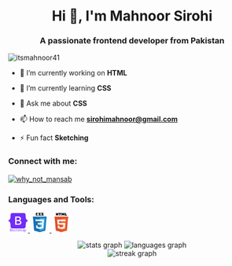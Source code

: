 <h1 align="center">Hi 👋, I'm Mahnoor Sirohi</h1>
<h3 align="center">A passionate frontend developer from Pakistan</h3>

<p align="left"> <img src="https://komarev.com/ghpvc/?username=itsmahnoor41&label=Profile%20views&color=0e75b6&style=flat" alt="itsmahnoor41" /> </p>

- 🔭 I’m currently working on **HTML**

- 🌱 I’m currently learning **CSS**

- 💬 Ask me about **CSS**

- 📫 How to reach me **sirohimahnoor@gmail.com**

- ⚡ Fun fact **Sketching**

<h3 align="left">Connect with me:</h3>
<p align="left">
 <a href="https://instagram.com/why_not_mansab" target="blank"><img align="center" src="https://raw.githubusercontent.com/rahuldkjain/github-profile-readme-generator/master/src/images/icons/Social/instagram.svg" alt="why_not_mansab" height="30" width="40" /></a>

</p>

<h3 align="left">Languages and Tools:</h3>
<p align="left"> <a href="https://getbootstrap.com" target="_blank" rel="noreferrer"> <img src="https://raw.githubusercontent.com/devicons/devicon/master/icons/bootstrap/bootstrap-plain-wordmark.svg" alt="bootstrap" width="40" height="40"/> </a> <a href="https://www.w3schools.com/css/" target="_blank" rel="noreferrer"> <img src="https://raw.githubusercontent.com/devicons/devicon/master/icons/css3/css3-original-wordmark.svg" alt="css3" width="40" height="40"/> </a> <a href="https://www.w3.org/html/" target="_blank" rel="noreferrer"> <img src="https://raw.githubusercontent.com/devicons/devicon/master/icons/html5/html5-original-wordmark.svg" alt="html5" width="40" height="40"/> </a> </p>



<div align="center">
  <img src="https://github-readme-stats.vercel.app/api?username=Mahnoor sirohi&hide_title=false&hide_rank=false&show_icons=true&include_all_commits=true&count_private=true&disable_animations=false&theme=dracula&locale=en&hide_border=false" height="150" alt="stats graph"  />
  <img src="https://github-readme-stats.vercel.app/api/top-langs?username=maurodesouza&locale=en&hide_title=false&layout=compact&card_width=320&langs_count=5&theme=dracula&hide_border=false" height="150" alt="languages graph"  />
</div>







<div align="center">
  <img src="https://streak-stats.demolab.com?user=maurodesouza&locale=en&mode=daily&theme=dark&hide_border=false&border_radius=5&order=3" height="220" alt="streak graph"  />
</div>


